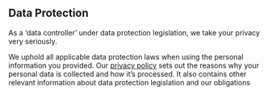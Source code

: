 ##  Data Protection 
As a ‘data controller’ under data protection legislation, we take your privacy very seriously.

We uphold all applicable data protection laws when using the personal information you provided. Our [privacy policy](https://www.legalandgeneral.com/privacy-policy/) sets out the reasons why your personal data is collected and how it’s processed. It also contains other relevant information about data protection legislation and our obligations

